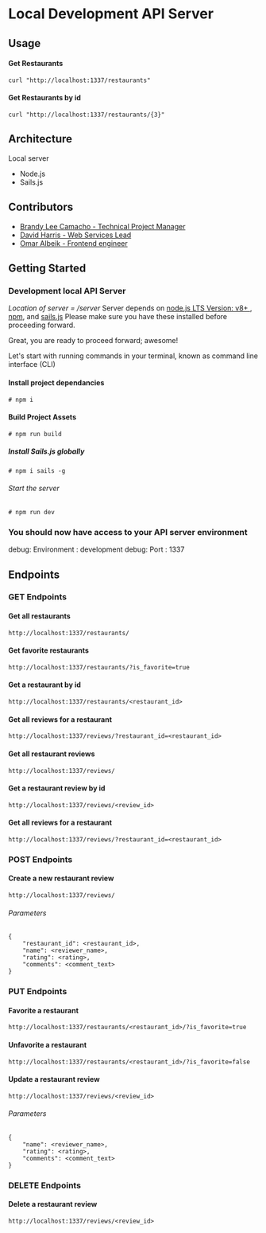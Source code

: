 # Local Development API Server
## Usage
#### Get Restaurants
```
curl "http://localhost:1337/restaurants"
```
#### Get Restaurants by id
````
curl "http://localhost:1337/restaurants/{3}"
````

## Architecture
Local server
- Node.js
- Sails.js

## Contributors

- [Brandy Lee Camacho - Technical Project Manager](mailto:brandy.camacho@udacity.com)
- [David Harris - Web Services Lead](mailto:david.harris@udacity.com)
- [Omar Albeik - Frontend engineer](mailto:omaralbeik@gmail.com)

## Getting Started

### Development local API Server

_Location of server = /server_
Server depends on [node.js LTS Version: v8+ ](https://nodejs.org/en/download/), [npm](https://www.npmjs.com/get-npm), and [sails.js](http://sailsjs.com/)
Please make sure you have these installed before proceeding forward.

Great, you are ready to proceed forward; awesome!

Let's start with running commands in your terminal, known as command line interface (CLI)

#### Install project dependancies

```Install project dependancies
# npm i
```

#### Build Project Assets

```Install project dependancies
# npm run build
```

##### Install Sails.js globally

```Install sails global
# npm i sails -g
```

###### Start the server

```Start server
# npm run dev
```

### You should now have access to your API server environment

debug: Environment : development
debug: Port        : 1337

## Endpoints

### GET Endpoints

#### Get all restaurants

```
http://localhost:1337/restaurants/
```

#### Get favorite restaurants

```
http://localhost:1337/restaurants/?is_favorite=true
```

#### Get a restaurant by id

```
http://localhost:1337/restaurants/<restaurant_id>
```

#### Get all reviews for a restaurant

```
http://localhost:1337/reviews/?restaurant_id=<restaurant_id>
```

#### Get all restaurant reviews

```
http://localhost:1337/reviews/
```

#### Get a restaurant review by id

```
http://localhost:1337/reviews/<review_id>
```

#### Get all reviews for a restaurant

```
http://localhost:1337/reviews/?restaurant_id=<restaurant_id>
```


### POST Endpoints

#### Create a new restaurant review

```
http://localhost:1337/reviews/
```

###### Parameters

```
{
    "restaurant_id": <restaurant_id>,
    "name": <reviewer_name>,
    "rating": <rating>,
    "comments": <comment_text>
}
```


### PUT Endpoints

#### Favorite a restaurant

```
http://localhost:1337/restaurants/<restaurant_id>/?is_favorite=true
```

#### Unfavorite a restaurant

```
http://localhost:1337/restaurants/<restaurant_id>/?is_favorite=false
```

#### Update a restaurant review

```
http://localhost:1337/reviews/<review_id>
```

###### Parameters

```
{
    "name": <reviewer_name>,
    "rating": <rating>,
    "comments": <comment_text>
}
```


### DELETE Endpoints

#### Delete a restaurant review

```
http://localhost:1337/reviews/<review_id>
```
